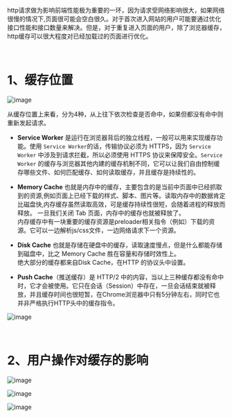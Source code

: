 http请求做为影响前端性能极为重要的一环，因为请求受网络影响很大，如果网络很慢的情况下,页面很可能会空白很久。对于首次进入网站的用户可能要通过优化接口性能和接口数量来解决。但是，对于重复进入页面的用户，除了浏览器缓存，http缓存可以很大程度对已经加载过的页面进行优化。

<br>

# 1、缓存位置

![image](https://user-images.githubusercontent.com/74364990/110163134-a2ccf780-7e2a-11eb-9144-88748879864e.png)


从缓存位置上来看，分为4种，从上往下依次检查是否命中，如果但都没有命中则重新发起请求。

- **Service Worker** 是运行在浏览器背后的独立线程，一般可以用来实现缓存功能。使用 `Service Worker`的话，传输协议必须为 HTTPS，因为 `Service Worker` 中涉及到请求拦截，所以必须使用 HTTPS 协议来保障安全。`Service Worker` 的缓存与浏览器其他内建的缓存机制不同，它可以让我们自由控制缓存哪些文件、如何匹配缓存、如何读取缓存，并且缓存是持续性的。

- **Memory Cache** 也就是内存中的缓存，主要包含的是当前中页面中已经抓取到的资源,例如页面上已经下载的样式、脚本、图片等。读取内存中的数据肯定比磁盘快,内存缓存虽然读取高效，可是缓存持续性很短，会随着进程的释放而释放。 一旦我们关闭 Tab 页面，内存中的缓存也就被释放了。<br>
内存缓存中有一块重要的缓存资源是preloader相关指令（例如<link rel="prefetch">）下载的资源。它可以一边解析js/css文件，一边网络请求下一个资源。

- **Disk Cache** 也就是存储在硬盘中的缓存，读取速度慢点，但是什么都能存储到磁盘中，比之 Memory Cache 胜在容量和存储时效性上。<br>
绝大部分的缓存都来自Disk Cache，在HTTP 的协议头中设置。

- **Push Cache**（推送缓存）是 HTTP/2 中的内容，当以上三种缓存都没有命中时，它才会被使用。它只在会话（Session）中存在，一旦会话结束就被释放，并且缓存时间也很短暂，在Chrome浏览器中只有5分钟左右，同时它也并非严格执行HTTP头中的缓存指令。

![image](https://user-images.githubusercontent.com/74364990/110166867-e83ff380-7e2f-11eb-8df0-45e4f9ab7184.png)


<br>

# 2、用户操作对缓存的影响

![image](https://user-images.githubusercontent.com/74364990/110166250-0bb66e80-7e2f-11eb-9726-d81644bb528d.png)

![image](https://user-images.githubusercontent.com/74364990/110166262-107b2280-7e2f-11eb-803a-0a167c3a1bc1.png)

![image](https://user-images.githubusercontent.com/74364990/110166349-2b4d9700-7e2f-11eb-9865-747269dc013c.png)

